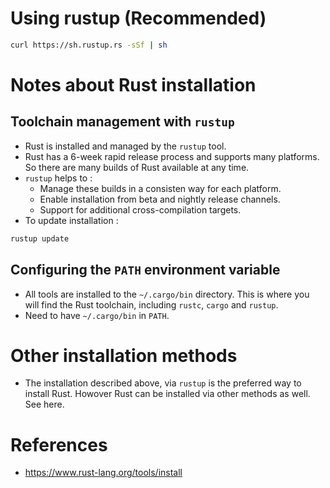 # Using rustup (Recommended)
```bash
curl https://sh.rustup.rs -sSf | sh
```
# Notes about Rust installation
## Toolchain management with `rustup`
* Rust is installed and managed by the `rustup` tool.
* Rust has a 6-week rapid release process and supports many platforms. So there are many builds of Rust available at any time.
* `rustup` helps to :
	* Manage these builds in a consisten way for each platform.
	* Enable installation from beta and nightly release channels.
	* Support for additional cross-compilation targets.
* To update installation :
```bash
rustup update
```
## Configuring the `PATH` environment variable
* All tools are installed to the `~/.cargo/bin` directory. This is where you will find the Rust toolchain, including `rustc`, `cargo` and `rustup`.
* Need to have `~/.cargo/bin` in `PATH`.
# Other installation methods
* The installation described above, via `rustup` is the preferred way to install Rust. Howover Rust can be installed via other methods as well. See here.
# References
* https://www.rust-lang.org/tools/install
